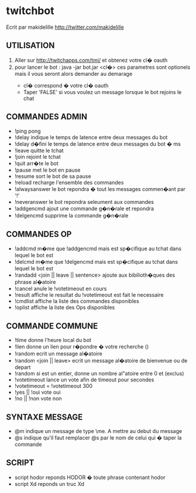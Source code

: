 # twitchbot

Ecrit par makidelille http://twitter.com/makidelille



## UTILISATION

1. Aller sur http://twitchapps.com/tmi/ et obtenez votre cl� oauth
2. pour lancer le bot : java -jar bot.jar <cl�> <FALSE > ces parametres sont optionels mais il vous seront alors demander au demarage
    * cl� correspond � votre cl� oauth
    * Taper 'FALSE' si vous voulez un message lorsque le bot rejoins le chat  

## COMMANDES ADMIN

* !ping pong
* !delay indique le temps de latence entre deux messages du bot
* !delay <par> d�fini le temps de latence entre deux messages du bot � <par>ms
* !leave quitte le tchat
* !join <par> rejoint le tchat <par>
* !quit arr�te le bot
* !pause met le bot en pause
* !resume sort le bot de sa pause
* !reload recharge l'ensemble des commandes
* !alwaysanswer le bot repondra � tout les messages commen�ant par '!'
* !neveranswer le bot repondra seleument aux commandes
* !addgencmd <cmd> <msg> ajout une commande g�n�rale <cmd> et repondra <msg>
* !delgencmd <cmd> supprime la commande g�n�rale <cmd>

## COMMANDES OP

* !addcmd <cmd> <msg> m�me que !addgencmd mais est sp�cifique au tchat dans lequel le bot est
* !delcmd <cmd> m�me que !delgencmd mais est sp�cifique au tchat dans lequel le bot est
* !randadd <join || leave || sentence> <msg> ajoute <msg> aux bibilioth�ques des phrase al�atoire
* !cancel anule le !votetimeout en cours
* !result affiche le resultat du !votetimeout est fait le necessaire
* !cmdlist affiche la liste des commandes disponibles
* !oplist affiche la liste des Ops disponibles

## COMMANDE COMMUNE

* !time donne l'heure local du bot
* !lien <par> donne un lien pour r�pondre � votre recherche (<par>)
* !random ecrit un message al�atoire
* !random <join || leave> ecrit un message al�atoire de bienvenue ou de depart
* !random <par> si <par> est un entier, donne un nombre al"atoire entre 0 et <par> (exclus)
* !votetimeout <par> <temps> lance un vote afin de timeout <par> pour <temps> secondes
* !votetimeout <par> = !votetimeout <par> 300
* !yes || !oui vote oui
* !no || !non vote non


## SYNTAXE MESSAGE

* @m indique un message de type \me. A mettre au debut du message
* @s indique qu'il faut remplacer @s par le nom de celui qui � taper la commande

## SCRIPT

* script hodor reponds HODOR � toute phrase contenant hodor
* script Xd reponds un truc Xd
